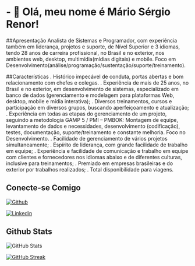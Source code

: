 # - 👋 Olá, meu nome é Mário Sérgio Renor!

##Apresentação
Analista de Sistemas e Programador, com experiência também em liderança, projetos e suporte, de Nível Superior e 3 idiomas, tendo 28 anos de carreira profissional, no Brasil e no exterior, nos ambientes web, desktop, multimídia(mídias digitais) e mobile. Foco em Desenvolvimento(análise/programação/sustentação/suporte/treinamento).

##Características
. Histórico impecável de conduta, portas abertas e bom relacionamento com chefes e colegas.
. Experiência de mais de 25 anos, no Brasil e no exterior, em desenvolvimento de sistemas, especializado em banco de dados (gerenciamento e modelagem para plataformas Web, desktop, mobile e mídia interativa); 
. Diversos treinamentos, cursos e participação em diversos grupos, buscando aperfeiçoamento e atualização;
. Experiência em todas as etapas do gerenciamento de um projeto, seguindo a metodologia GAMP 5 / PMI – PMBOK: Montagem de equipe, levantamento de dados e necessidades, desenvolvimento (codificação), testes, documentação, suporte/treinamento e constante melhoria. Foco no Desenvolvimento.
. Facilidade de gerenciamento de vários projetos simultaneamente;
. Espírito de liderança, com grande facilidade de trabalho em equipe;
. Experiência e facilidade de comunicação e trabalho em equipe com clientes e fornecedores nos idiomas abaixo e de diferentes culturas, inclusive para treinamentos;
. Premiado em empresas brasileiras e do exterior por trabalhos realizados;
. Total disponibilidade para viagens.


## Conecte-se Comigo
[![Github](https://img.shields.io/badge/Github-000?style=for-the-badge&logo=Github&logoColor=0E76A8)](https://github.com/renor2000/) 

[![Linkedin](https://img.shields.io/badge/Linkedin-000?style=for-the-badge&logo=Linkedin&logoColor=0E76A8)](https://www.linkedin.com/in/mariorenor/) 

## Github Stats
![GitHub Stats](https://github-readme-stats.vercel.app/api?username=renor2000&theme=transparent&bg_color=000&border_color=#4747d1&show_icons=true&icon_color=#4747d1&title_color=fff&text_color=FFF&hide_title=true)

[![GitHub Streak](https://streak-stats.demolab.com/?user=renor2000&theme=bear&background=000&border=#4747d1&dates=FFF)](https://github.com/1rods)